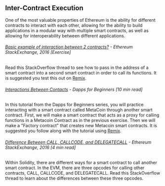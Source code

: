 ## Inter-Contract Execution

One of the most valuable properties of Ethereum is the ability for different contracts to interact with each other, allowing for the ability to build applications in a modular way with multiple smart contracts, as well as allowing for interoperability between different applications.

###### [Basic example of interaction between 2 contracts?](https://ethereum.stackexchange.com/questions/1599/basic-example-of-interaction-between-2-contracts)  - Ethereum StackExchange, 2016 \[Exercise\]

Read this StackOverflow thread to see how to pass in the address of a smart contract into a second smart contract in order to call its functions.  It is suggested you test this out on [Remix](https://remix.ethereum.org/).

###### [Interactions Between Contacts](https://dappsforbeginners.wordpress.com/tutorials/interactions-between-contracts/) - Dapps for Beginners \[10 min read\]

In this tutorial from the Dapps for Beginners series, you will practice interacting with a smart contract called MetaCoin through another smart contract.  First, we will make a smart contract that acts as a proxy for calling functions in a Metacoin Contract as in the previous exercise. Then we will make a "Factory contract" that creates new Metacoin smart contracts.  It is suggested you follow along with the tutorial using [Remix](https://remix.ethereum.org/).

###### [Difference Between CALL, CALLCODE, and DELEGATECALL](https://ethereum.stackexchange.com/questions/3667/difference-between-call-callcode-and-delegatecall) - Ethereum StackExchange, 2016 \[4 min read\]

Within Solidity, there are different ways for a smart contract to call another smart contract.  In the EVM, there are three opcodes for calling other contracts, CALL, CALLCODE, and DELEGATECALL.  Read this StackOverflow thread to learn about the differences between these three opcodes.

